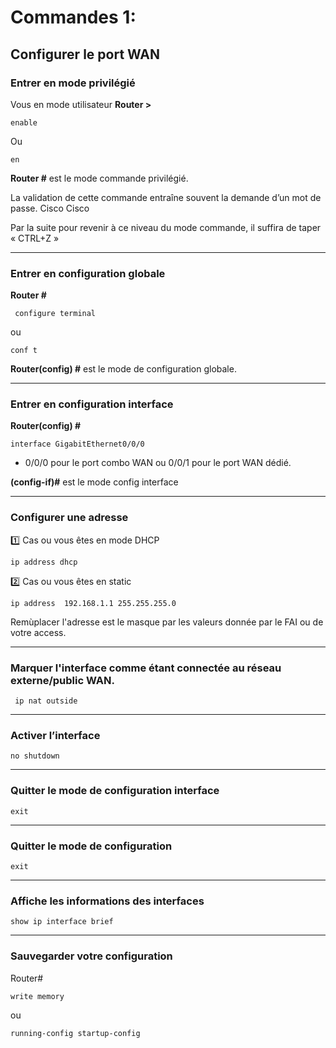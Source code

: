 # Commandes 1:

## Configurer le port WAN
                                                            
### Entrer en mode privilégié 
Vous en mode utilisateur 
**Router >**

    enable
   
  Ou 
  
    en  				                                                               
**Router #**   est le mode commande privilégié.


La validation de cette commande entraîne souvent la demande d’un mot de passe.  Cisco Cisco

Par la suite pour revenir à ce niveau du mode commande, il suffira de taper « CTRL+Z »

-----

### Entrer en configuration globale 
**Router #**

     configure terminal 
   
  ou   
  
    conf t  				                                                               

**Router(config) #** est le mode de configuration globale.

----

### Entrer en configuration interface

**Router(config) #**

    interface GigabitEthernet0/0/0  

- 0/0/0 pour le port combo WAN   ou  0/0/1 pour le port WAN dédié.


**(config-if)#** est le mode config interface 

----

### Configurer une adresse

1️⃣ Cas ou vous êtes en mode DHCP
    
    ip address dhcp

2️⃣  Cas ou vous êtes en static

    ip address  192.168.1.1 255.255.255.0              

Remùplacer l'adresse est le masque par les valeurs donnée par le FAI ou de votre access.

----
###  Marquer l'interface comme étant connectée au réseau externe/public WAN.
     ip nat outside

----
### Activer l’interface
    no shutdown

----
###  Quitter le mode de configuration interface 

    exit

----
###  Quitter le mode de configuration  

    exit

----
### Affiche les informations des interfaces

    show ip interface brief

----
### Sauvegarder votre configuration

 Router#

    write memory

  ou

    running-config startup-config
 

